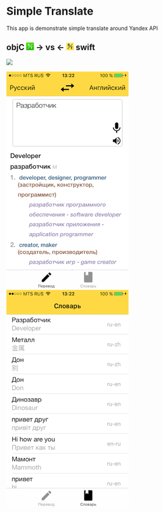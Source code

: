 # Simple Translate

This app is demonstrate simple translate around Yandex API

## objC ![](ObjC/simpleTranslate/Assets.xcassets/AppIcon.appiconset/Icon-App-20x20@1x.png) -> vs <- ![](Swift/simpleTranslate_swift/Assets.xcassets/AppIcon.appiconset/Icon-App-20x20@1x.png) swift

![](ObjC/screens/Screens.png)

![](Swift/screens/IMG_0800.PNG) ![](Swift/screens/IMG_0801.PNG)
